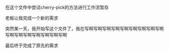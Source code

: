 在这个文件中尝试cherry-pick的方法进行工作流暂存

老板让我完成一个新的需求

突然某一天，我开始写这个文件了，我在写啊写啊写啊写啊写啊写啊写啊写啊写啊写啊写啊写啊写啊写啊写啊写啊

最后终于完成了原先的需求
